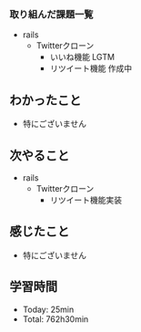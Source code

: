 ### 取り組んだ課題一覧
- rails
  - Twitterクローン
    - いいね機能 LGTM
    - リツイート機能 作成中
## わかったこと
- 特にございません
## 次やること
- rails
  - Twitterクローン
    - リツイート機能実装
## 感じたこと
- 特にございません
## 学習時間
- Today: 25min
- Total: 762h30min
